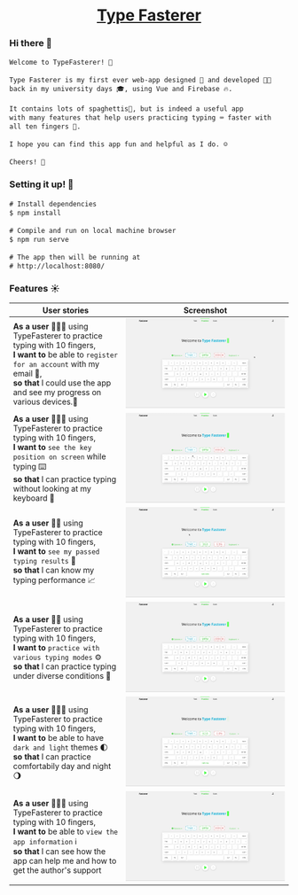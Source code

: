 <h1 align="center"><a href="https://typefasterer.web.app/">Type Fasterer</a></h1>

### Hi there 👋

```
Welcome to TypeFasterer! 👐

Type Fasterer is my first ever web-app designed 🎨 and developed 👨‍💻
back in my university days 🎓, using Vue and Firebase 🔥.

It contains lots of spaghettis🍝, but is indeed a useful app
with many features that help users practicing typing ⌨️ faster with
all ten fingers 🙌.

I hope you can find this app fun and helpful as I do. ☺️

Cheers! 🥂
```

### Setting it up! 🔨

```shell
# Install dependencies
$ npm install

# Compile and run on local machine browser
$ npm run serve

# The app then will be running at
# http://localhost:8080/
```

### Features ☀️

| User stories                                                                                                                                                                                                                     | Screenshot                                    |
| -------------------------------------------------------------------------------------------------------------------------------------------------------------------------------------------------------------------------------- | --------------------------------------------- |
| **As a user** 👩🏼‍💼 using TypeFasterer to practice typing with 10 fingers, <br/>**I want to** be able to `register for an account` with my email 📧, <br/>**so that** I could use the app and see my progress on various devices.📱 | ![](/screenshots/register_account.gif#center) |
| **As a user** 👩🏽‍🔧 using TypeFasterer to practice typing with 10 fingers, <br/> **I want to** `see the key position on screen` while typing ⌨️<br/> **so that** I can practice typing without looking at my keyboard 👀            | ![](/screenshots/typing_practice.gif#center)  |
| **As a user** 👩‍🏫 using TypeFasterer to practice typing with 10 fingers, <br/> **I want to** `see my passed typing results` 🧪<br/> **so that** I can know my typing performance 📈                                               | ![](/screenshots/see_results.gif#center)      |
| **As a user** 🙎‍♂️ using TypeFasterer to practice typing with 10 fingers, <br/> **I want to** `practice with various typing modes` ⚙ <br/> **so that** I can practice typing under diverse conditions 🌊                           | ![](/screenshots/typing_modes.gif#center)     |
| **As a user** 👨🏻‍⚕️ using TypeFasterer to practice typing with 10 fingers, <br/> **I want to** be able to have `dark and light` themes 🌓<br/> **so that** I can practice comfortabily day and night🌖                              | ![](/screenshots/theme_change.gif#center)     |
| **As a user** 👨🏽‍🎓 using TypeFasterer to practice typing with 10 fingers, <br/> **I want to** be able to `view the app information` ℹ️<br/> **so that** I can see how the app can help me and how to get the author's support      | ![](/screenshots/app_details.gif#center)      |

